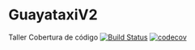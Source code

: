 # GuayataxiV2
Taller Cobertura de código
[![Build Status](https://travis-ci.org/junkluis/GuayataxiV2.svg?branch=Carlos_Garzon_Torres)](https://travis-ci.org/junkluis/GuayataxiV2)
[![codecov](https://codecov.io/gh/junkluis/GuayataxiV2/branch/Carlos_Garzon_Torres/graph/badge.svg)](https://codecov.io/gh/junkluis/GuayataxiV2)
